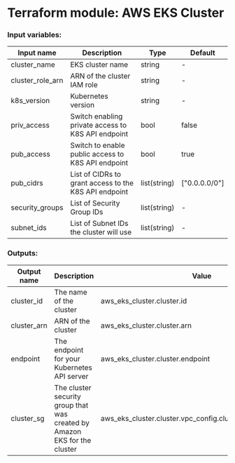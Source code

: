# Terraform module: AWS EKS Cluster

### Input variables:

| Input name       | Description                                           | Type         | Default       |
| ---------------- | ----------------------------------------------------- | ------------ | ------------- |
| cluster_name     | EKS cluster name                                      | string       | -             |
| cluster_role_arn | ARN of the cluster IAM role                           | string       | -             |
| k8s_version      | Kubernetes version                                    | string       | -             |
| priv_access      | Switch enabling private access to K8S API endpoint    | bool         | false         |
| pub_access       | Switch to enable public access to K8S API endpoint    | bool         | true          |
| pub_cidrs        | List of CIDRs to grant access to the K8S API endpoint | list(string) | ["0.0.0.0/0"] |
| security_groups  | List of Security Group IDs                            | list(string) | -             |
| subnet_ids       | List of Subnet IDs the cluster will use               | list(string) | -             |

### Outputs:

| Output name | Description                                                               | Value                                                        |
| ----------- | ------------------------------------------------------------------------- | ------------------------------------------------------------ |
| cluster_id  | The name of the cluster                                                   | aws_eks_cluster.cluster.id                                   |
| cluster_arn | ARN of the cluster                                                        | aws_eks_cluster.cluster.arn                                  |
| endpoint    | The endpoint for your Kubernetes API server                               | aws_eks_cluster.cluster.endpoint                             |
| cluster_sg  | The cluster security group that was created by Amazon EKS for the cluster | aws_eks_cluster.cluster.vpc_config.cluster_security_group_id |
